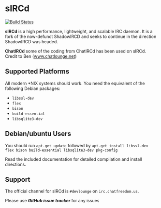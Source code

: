 # sIRCd
[![Build Status](https://travis-ci.org/CustomIRCd/sIRCd.svg?branch=master)](https://travis-ci.org/CustomIRCd/sIRCd)

**sIRCd** is a high performance, lightweight, and scalable
IRC daemon. It is a fork of the now-defunct ShadowIRCD and seeks to continue in
the direction ShadowIRCD was headed.

**ChatIRCd**
some of the coding from ChatIRCd has been used on sIRCd. Credit to Ben (www.chatlounge.net)

## Supported Platforms

All modern \*NIX systems should work. You need the equivalent of the following
Debian packages:

 - `libssl-dev`
 - `flex`
 - `bison`
 - `build-essential`
 - `libsqlite3-dev`

## Debian/ubuntu Users

You should run `apt-get update` followed by `apt-get install libssl-dev flex bison build-essential libsqlite3-dev pkg-config`

Read the included documentation for detailed compilation and install
directions.

## Support

The official channel for sIRCd is `#devlounge` on
`irc.chatfreedom.us`. 

Please use ***GitHub issue tracker*** for any issues
